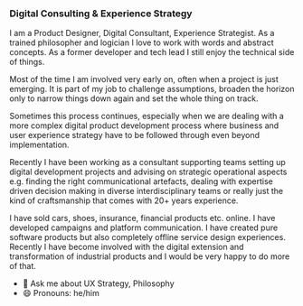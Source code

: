 ### Digital Consulting & Experience Strategy

I am a Product Designer, Digital Consultant, Experience Strategist. As a trained philosopher and logician I love to work with  words and abstract concepts. As a former developer and tech lead I still enjoy the technical side of things.

Most of the time I am involved very early on, often when a project is just emerging. It is part of my job to challenge assumptions, broaden the horizon only to narrow things down again and set the whole  thing on track.

Sometimes this process continues, especially when we are dealing with a more complex digital product development process where business and user experience strategy have to be followed through even beyond implementation.

Recently I have been working as a consultant supporting teams setting up digital development projects and advising on strategic operational aspects e.g. finding the right communicational artefacts, dealing with expertise driven decision making in diverse interdisciplinary teams or really just the kind of craftsmanship that comes with 20+ years experience.

I have sold cars, shoes, insurance, financial products etc. online. I have developed campaigns and platform communication. I have created pure software products but also completely offline service design experiences. Recently I have become involved with the digital extension and transformation of industrial products and I would be very happy to do more of that.

<!--
- 🔭 I’m currently working on ...
- 🌱 I’m currently learning ...
- 👯 I’m looking to collaborate on industrial UI
- 🤔 I’m looking for help with ...
-->
- 💬 Ask me about UX Strategy, Philosophy
- 😄 Pronouns: he/him
